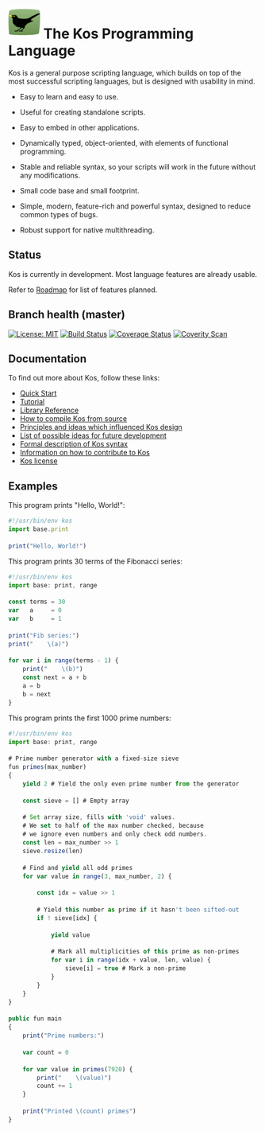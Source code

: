 ![img](interpreter/artwork/kos_64.png)
The Kos Programming Language
============================

Kos is a general purpose scripting language, which builds on top of the most
successful scripting languages, but is designed with usability in mind.

* Easy to learn and easy to use.

* Useful for creating standalone scripts.

* Easy to embed in other applications.

* Dynamically typed, object-oriented, with elements of functional programming.

* Stable and reliable syntax, so your scripts will work in the future without
  any modifications.

* Small code base and small footprint.

* Simple, modern, feature-rich and powerful syntax, designed to reduce common
  types of bugs.

* Robust support for native multithreading.

Status
------

Kos is currently in development.  Most language features are already usable.

Refer to [Roadmap](doc/roadmap.md) for list of features planned.

Branch health (master)
----------------------

[![License: MIT](https://img.shields.io/badge/License-MIT-yellow.svg)](https://opensource.org/licenses/MIT)
[![Build Status](https://github.com/kos-lang/kos/workflows/Tests/badge.svg)](https://github.com/kos-lang/kos/actions)
[![Coverage Status](https://coveralls.io/repos/github/kos-lang/kos/badge.svg?branch=master)](https://coveralls.io/github/kos-lang/kos?branch=master)
[![Coverity Scan](https://scan.coverity.com/projects/10189/badge.svg)](https://scan.coverity.com/projects/kos)

Documentation
-------------

To find out more about Kos, follow these links:

* [Quick Start](doc/quickstart.md)
* [Tutorial](doc/tutorial.md)
* [Library Reference](doc/modules.md)
* [How to compile Kos from source](doc/building.md)
* [Principles and ideas which influenced Kos design](doc/design.md)
* [List of possible ideas for future development](doc/proposals.md)
* [Formal description of Kos syntax](doc/grammar.md)
* [Information on how to contribute to Kos](doc/contributing.md)
* [Kos license](LICENSE)

Examples
--------

This program prints "Hello, World!":

```javascript
#!/usr/bin/env kos
import base.print

print("Hello, World!")
```

This program prints 30 terms of the Fibonacci series:

```javascript
#!/usr/bin/env kos
import base: print, range

const terms = 30
var   a     = 0
var   b     = 1

print("Fib series:")
print("    \(a)")

for var i in range(terms - 1) {
    print("    \(b)")
    const next = a + b
    a = b
    b = next
}
```

This program prints the first 1000 prime numbers:

```javascript
#!/usr/bin/env kos
import base: print, range

# Prime number generator with a fixed-size sieve
fun primes(max_number)
{
    yield 2 # Yield the only even prime number from the generator

    const sieve = [] # Empty array

    # Set array size, fills with 'void' values.
    # We set to half of the max number checked, because
    # we ignore even numbers and only check odd numbers.
    const len = max_number >> 1
    sieve.resize(len)

    # Find and yield all odd primes
    for var value in range(3, max_number, 2) {

        const idx = value >> 1

        # Yield this number as prime if it hasn't been sifted-out
        if ! sieve[idx] {

            yield value

            # Mark all multiplicities of this prime as non-primes
            for var i in range(idx + value, len, value) {
                sieve[i] = true # Mark a non-prime
            }
        }
    }
}

public fun main
{
    print("Prime numbers:")

    var count = 0

    for var value in primes(7920) {
        print("    \(value)")
        count += 1
    }

    print("Printed \(count) primes")
}
```
